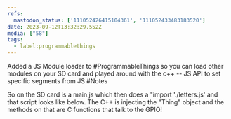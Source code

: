 ```yaml
---
refs:
  mastodon_status: ['111052426415104361', '111052433483183520']
date: 2023-09-12T13:32:29.552Z
media: ["58"]
tags:
  - label:programmablethings
---
```


Added a JS Module loader to #ProgrammableThings so you can load other modules on your SD card and played around with the c++ -- JS API to set specific segments from JS #Notes

So on the SD card is a main.js which then does a "import './letters.js' and that script looks like below. The C++ is injecting the "Thing" object and the methods on that are C functions that talk to the GPIO!

